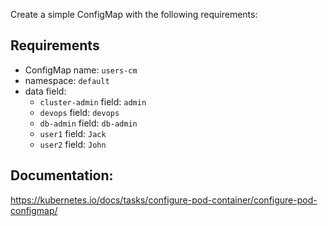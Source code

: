 
Create a simple ConfigMap with the following requirements:

## Requirements
- ConfigMap name: `users-cm`
- namespace: `default`
- data field:
  - `cluster-admin` field: `admin`
  - `devops` field: `devops`
  - `db-admin` field: `db-admin`
  - `user1` field: `Jack`
  - `user2` field: `John`

## Documentation:
https://kubernetes.io/docs/tasks/configure-pod-container/configure-pod-configmap/
